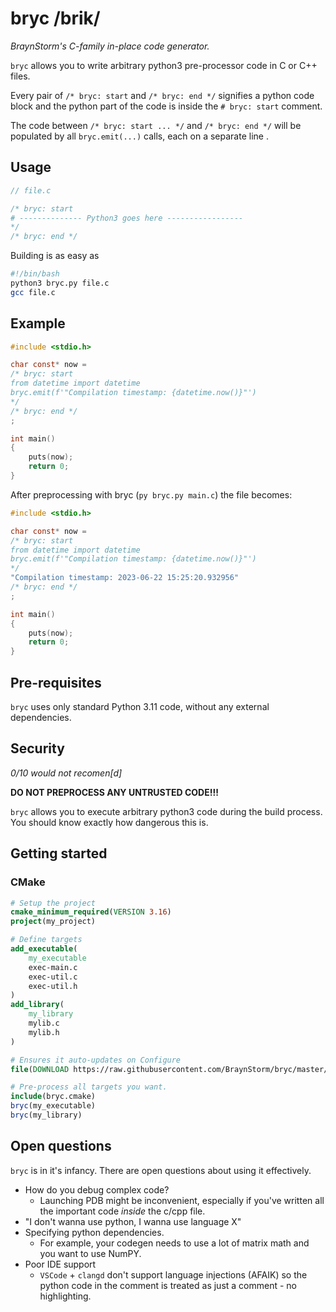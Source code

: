 # bryc  /brik/

_BraynStorm's C-family in-place code generator._


`bryc` allows you to write arbitrary python3 pre-processor code in C or C++ files.

Every pair of `/* bryc: start` and `/* bryc: end */` signifies a python code
block and the python part of the code is inside the `# bryc: start` comment.

The code between `/* bryc: start ... */` and `/* bryc: end */` will be populated
by all `bryc.emit(...)` calls, each on a separate line .


## Usage

```c
// file.c

/* bryc: start
# -------------- Python3 goes here -----------------
*/
/* bryc: end */
```

Building is as easy as
```sh
#!/bin/bash
python3 bryc.py file.c
gcc file.c
```


## Example

```c
#include <stdio.h>

char const* now = 
/* bryc: start
from datetime import datetime
bryc.emit(f'"Compilation timestamp: {datetime.now()}"')
*/
/* bryc: end */
;

int main()
{
    puts(now);
    return 0;
}
```

After preprocessing with bryc (`py bryc.py main.c`) the file becomes:

```c
#include <stdio.h>

char const* now = 
/* bryc: start
from datetime import datetime
bryc.emit(f'"Compilation timestamp: {datetime.now()}"')
*/
"Compilation timestamp: 2023-06-22 15:25:20.932956"
/* bryc: end */
;

int main()
{
    puts(now);
    return 0;
}
```


## Pre-requisites

`bryc` uses only standard Python 3.11 code, without any external dependencies.


## Security

_0/10 would not recomen[d]_

**DO NOT PREPROCESS ANY UNTRUSTED CODE!!!**

`bryc` allows you to execute arbitrary python3 code during the build process.
You should know exactly how dangerous this is.


## Getting started

### CMake

```cmake
# Setup the project
cmake_minimum_required(VERSION 3.16)
project(my_project)

# Define targets
add_executable(
    my_executable
    exec-main.c
    exec-util.c
    exec-util.h
)
add_library(
    my_library
    mylib.c
    mylib.h
)

# Ensures it auto-updates on Configure
file(DOWNLOAD https://raw.githubusercontent.com/BraynStorm/bryc/master/bryc.cmake bryc.cmake)

# Pre-process all targets you want.
include(bryc.cmake)
bryc(my_executable)
bryc(my_library)

```


## Open questions

`bryc` is in it's infancy. There are open questions about using it effectively.

- How do you debug complex code?
  - Launching PDB might be inconvenient, especially if you've written all the important code _inside_ the c/cpp file.
- "I don't wanna use python, I wanna use language X"
- Specifying python dependencies.
  - For example, your codegen needs to use a lot of matrix math and you want to use NumPY.
- Poor IDE support
  - `VSCode` + `clangd` don't support language injections (AFAIK) so the python code in the comment is treated as just a comment - no highlighting.

